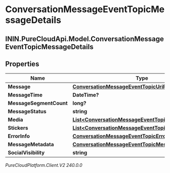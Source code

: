 # ConversationMessageEventTopicMessageDetails

## ININ.PureCloudApi.Model.ConversationMessageEventTopicMessageDetails

## Properties

|Name | Type | Description | Notes|
|------------ | ------------- | ------------- | -------------|
| **Message** | [**ConversationMessageEventTopicUriReference**](ConversationMessageEventTopicUriReference) |  | [optional] |
| **MessageTime** | **DateTime?** |  | [optional] |
| **MessageSegmentCount** | **long?** |  | [optional] |
| **MessageStatus** | **string** |  | [optional] |
| **Media** | [**List&lt;ConversationMessageEventTopicMessageMedia&gt;**](ConversationMessageEventTopicMessageMedia) |  | [optional] |
| **Stickers** | [**List&lt;ConversationMessageEventTopicMessageSticker&gt;**](ConversationMessageEventTopicMessageSticker) |  | [optional] |
| **ErrorInfo** | [**ConversationMessageEventTopicErrorDetails**](ConversationMessageEventTopicErrorDetails) |  | [optional] |
| **MessageMetadata** | [**ConversationMessageEventTopicMessageMetadata**](ConversationMessageEventTopicMessageMetadata) |  | [optional] |
| **SocialVisibility** | **string** |  | [optional] |



_PureCloudPlatform.Client.V2 240.0.0_
